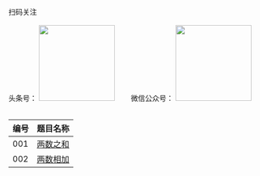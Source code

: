扫码关注
<br>
<br>
头条号：
<img src="http://java-code.net/img/toutiao.jpeg" width = "150" height = "150"/>　　
微信公众号：
<img src="http://java-code.net/img/weixin.jpg" width = "150" height = "150"/>
<br>
<br>

|编号|题目名称|  
|----|----|  
|001|[两数之和](http://java-code.net/article/mobile/?id=11)|  
|002|[两数相加](http://java-code.net/article/mobile/?id=12)|